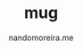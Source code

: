---
title: "mug"
github: https://github.com/nandomoreirame/mug
demo: http://nandomoreira.me/mug/
author: nandomoreira.me
draft: true
ssg:
  - Jekyll
cms:
  - No Cms
---
